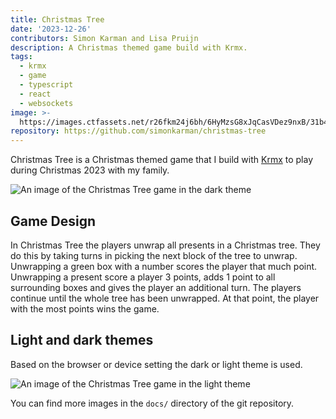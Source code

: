 ```yaml
---
title: Christmas Tree
date: '2023-12-26'
contributors: Simon Karman and Lisa Pruijn
description: A Christmas themed game build with Krmx.
tags:
  - krmx
  - game
  - typescript
  - react
  - websockets
image: >-
  https://images.ctfassets.net/r26fkm24j6bh/6HyMzsG8xJqCasVDez9nxB/31b49bb3b9f9d2bfef853f16bba75c27/game-dark.png
repository: https://github.com/simonkarman/christmas-tree
---
```


Christmas Tree is a Christmas themed game that I build with [Krmx](https://simonkarman.github.io/krmx) to play during Christmas 2023 with my family.

![An image of the Christmas Tree game in the dark theme](//images.ctfassets.net/r26fkm24j6bh/6HyMzsG8xJqCasVDez9nxB/31b49bb3b9f9d2bfef853f16bba75c27/game-dark.png)

## Game Design
In Christmas Tree the players unwrap all presents in a Christmas tree. They do this by taking turns in picking the next block of the tree to unwrap. Unwrapping a green box with a number scores the player that much point. Unwrapping a present score a player 3 points, adds 1 point to all surrounding boxes and gives the player an additional turn. The players continue until the whole tree has been unwrapped. At that point, the player with the most points wins the game.

## Light and dark themes
Based on the browser or device setting the dark or light theme is used.

![An image of the Christmas Tree game in the light theme](//images.ctfassets.net/r26fkm24j6bh/1oGjcZCpJzqO2XsYHKl0GU/eff4a64a6acd69a4ce4835ff7dfaaf12/game.png)

You can find more images in the `docs/` directory of the git repository.
